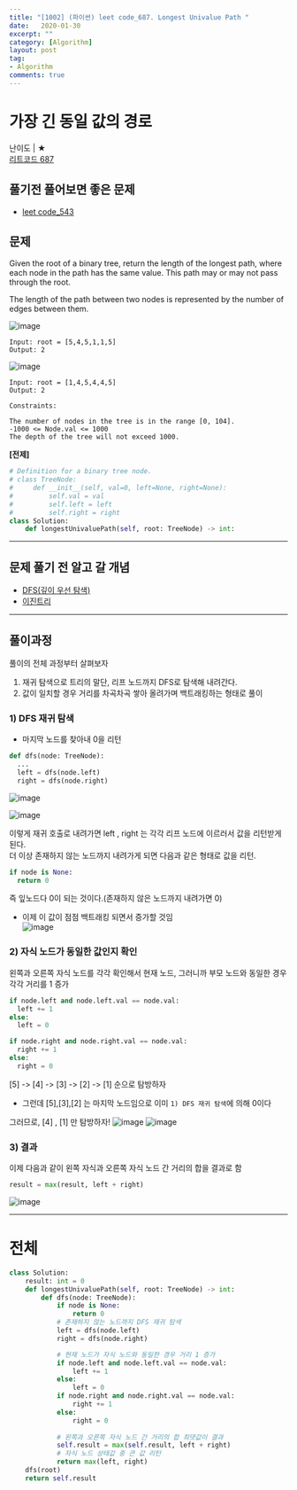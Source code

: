 ```yaml
---
title: "[1002] (파이썬) leet code_687. Longest Univalue Path "
date:   2020-01-30
excerpt: ""
category: [Algorithm]
layout: post
tag:
- Algorithm
comments: true
---
```


# 가장 긴 동일 값의 경로
난이도 | ★       
[리트코드 687](https://leetcode.com/problems/longest-univalue-path/)    


## 풀기전 풀어보면 좋은 문제
* [leet code_543](https://yerimoh.github.io/ALgo1001/)

## 문제
Given the root of a binary tree, return the length of the longest path, where each node in the path has the same value. This path may or may not pass through the root.

The length of the path between two nodes is represented by the number of edges between them.

![image](https://user-images.githubusercontent.com/76824611/123450023-35cab100-d617-11eb-8c2e-62376532679c.png)


```
Input: root = [5,4,5,1,1,5]
Output: 2
```

![image](https://user-images.githubusercontent.com/76824611/123450093-4c710800-d617-11eb-9cd4-3c62a8a5dff4.png)

```
Input: root = [1,4,5,4,4,5]
Output: 2
```

```
Constraints:

The number of nodes in the tree is in the range [0, 104].
-1000 <= Node.val <= 1000
The depth of the tree will not exceed 1000.
```


**[전제]**   
```python
# Definition for a binary tree node.
# class TreeNode:
#     def __init__(self, val=0, left=None, right=None):
#         self.val = val
#         self.left = left
#         self.right = right
class Solution:
    def longestUnivaluePath(self, root: TreeNode) -> int:
 ```       


----



## 문제 풀기 전 알고 갈 개념

* [DFS(깊이 우선 탐색)](https://yerimoh.github.io/Algo020/#%EA%B9%8A%EC%9D%B4-%EC%9A%B0%EC%84%A0-%ED%83%90%EC%83%89depth-first-search--dfs)     
* [이진트리](https://yerimoh.github.io/Algo023/)




----


## 풀이과정


풀이의 전체 과정부터 살펴보자    

1) 재귀 탐색으로 트리의 말단, 리프 노드까지 DFS로 탐색해 내려간다.   
2) 값이 일치할 경우 거리를 차곡차곡 쌓아 올려가며 백트래킹하는 형태로 풀이       


### 1) DFS 재귀 탐색
* 마지막 노드를 찾아내 0을 리턴

```python
def dfs(node: TreeNode):
  ...
  left = dfs(node.left) 
  right = dfs(node.right)
```
![image](https://user-images.githubusercontent.com/76824611/123469598-3753a380-d62e-11eb-83fc-9d11ac0acdc4.png)

![image](https://user-images.githubusercontent.com/76824611/123469588-33c01c80-d62e-11eb-97e1-c60347b0fabb.png)


이렇게 재귀 호출로 내려가면 left , right 는 각각 리프 노드에 이르러서 값을 리턴받게 된다.       
더 이상 존재하지 않는 노드까지 내려가게 되면 다음과 같은 형태로 값을 리턴.     
```python
if node is None:
  return 0
```
즉 잎노드다 0이 되는 것이다.(존재하지 않은 노드까지 내려가면 0)     
* 이제 이 값이 점점 백트래킹 되면서 증가할 것임   
![image](https://user-images.githubusercontent.com/76824611/123454512-9cea6480-d61b-11eb-87f5-23bd5511f016.png)


### 2) 자식 노드가 동일한 값인지 확인
왼쪽과 오른쪽 자식 노드를 각각 확인해서 현재 노드, 그러니까 부모 노드와 동일한 경우 각각 거리를 1 증가         
```python
if node.left and node.left.val == node.val:
  left += 1 
else:
  left = 0 

if node.right and node.right.val == node.val:
  right += 1 
else:
  right = 0
```

[5] -> [4] -> [3] -> [2] -> [1]  순으로 탐방하자   
* 그런데 [5],[3],[2] 는 마지막 노드임으로 이미 ```1) DFS 재귀 탐색```에 의해 0이다

그러므로, [4] , [1] 만 탐방하자!
![image](https://user-images.githubusercontent.com/76824611/123469630-3f134800-d62e-11eb-9649-d677cfd11e06.png)
![image](https://user-images.githubusercontent.com/76824611/123469633-40dd0b80-d62e-11eb-86d0-fd6e979b9154.png)


### 3) 결과
이제 다음과 같이 왼쪽 자식과 오른쪽 자식 노드 간 거리의 합을 결과로 함   
```python
result = max(result, left + right)
```
![image](https://user-images.githubusercontent.com/76824611/123469667-4e929100-d62e-11eb-95bf-53c2f682052b.png)




---

# 전체 

```python
class Solution:
    result: int = 0
    def longestUnivaluePath(self, root: TreeNode) -> int:
        def dfs(node: TreeNode):
            if node is None:
                return 0
            # 존재하지 않는 노드까지 DFS 재귀 탐색 
            left = dfs(node.left) 
            right = dfs(node.right)

            # 현재 노드가 자식 노드와 동일한 경우 거리 1 증가 
            if node.left and node.left.val == node.val:
                left += 1 
            else:
                left = 0 
            if node.right and node.right.val == node.val:
                right += 1 
            else:
                right = 0
                
            # 왼쪽과 오른쪽 자식 노드 간 거리의 합 최댓값이 결과 
            self.result = max(self.result, left + right) 
            # 자식 노드 상태값 중 큰 값 리턴 
            return max(left, right)
    dfs(root) 
    return self.result
```




















 


